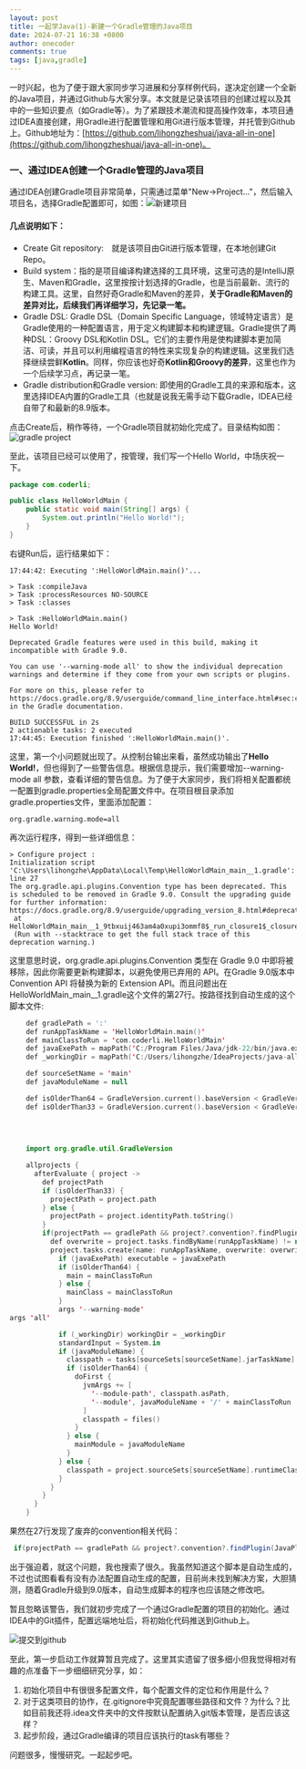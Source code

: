 ```yaml
---
layout: post
title: 一起学Java(1)-新建一个Gradle管理的Java项目
date: 2024-07-21 16:38 +0800
author: onecoder
comments: true
tags: [java,gradle]
---
```

一时兴起，也为了便于跟大家同步学习进展和分享样例代码，遂决定创建一个全新的Java项目，并通过Github与大家分享。本文就是记录该项目的创建过程以及其中的一些知识要点（如Gradle等）。为了紧跟技术潮流和提高操作效率，本项目通过IDEA直接创建，用Gradle进行配置管理和用Git进行版本管理，并托管到Github上。Github地址为：[https://github.com/lihongzheshuai/java-all-in-one](https://github.com/lihongzheshuai/java-all-in-one)。

<!--more-->

### 一、通过IDEA创建一个Gradle管理的Java项目

通过IDEA创建Gradle项目非常简单，只需通过菜单"New->Project..."，然后输入项目名，选择Gradle配置即可，如图：![新建项目](/images/post/java-go-1-new-gradle-project/new_gradle-proj_2024-07-21_15-15-50.png)

#### **几点说明如下：**

- Create Git repository:　就是该项目由Git进行版本管理，在本地创建Git Repo。
- Build system：指的是项目编译构建选择的工具环境，这里可选的是IntelliJ原生、Maven和Gradle，这里按按计划选择的Gradle，也是当前最新、流行的构建工具。这里，自然好奇Gradle和Maven的差异，**关于Gradle和Maven的差异对比，后续我们再详细学习，先记录一笔。**
- Gradle DSL: Gradle DSL（Domain Specific Language，领域特定语言）是Gradle使用的一种配置语言，用于定义构建脚本和构建逻辑。Gradle提供了两种DSL：Groovy DSL和Kotlin DSL。它们的主要作用是使构建脚本更加简洁、可读，并且可以利用编程语言的特性来实现复杂的构建逻辑。这里我们选择继续尝鲜**Kotlin**。同样，你应该也好奇**Kotlin和Groovy的差异**，这里也作为一个后续学习点，再记录一笔。
- Gradle distribution和Gradle version: 即使用的Gradle工具的来源和版本，这里选择IDEA内置的Gradle工具（也就是说我无需手动下载Gradle，IDEA已经自带了和最新的8.9版本。

点击Create后，稍作等待，一个Gradle项目就初始化完成了。目录结构如图：
![gradle project](../images/post/java-go-1-new-gradle-project/gradle-project_2024-07-21_17-35-02.png)

至此，该项目已经可以使用了，按管理，我们写一个Hello World，中场庆祝一下。

```java
package com.coderli;

public class HelloWorldMain {
    public static void main(String[] args) {
        System.out.println("Hello World!");
    }
}
```

右键Run后，运行结果如下：

```text
17:44:42: Executing ':HelloWorldMain.main()'...

> Task :compileJava
> Task :processResources NO-SOURCE
> Task :classes

> Task :HelloWorldMain.main()
Hello World!

Deprecated Gradle features were used in this build, making it incompatible with Gradle 9.0.

You can use '--warning-mode all' to show the individual deprecation warnings and determine if they come from your own scripts or plugins.

For more on this, please refer to https://docs.gradle.org/8.9/userguide/command_line_interface.html#sec:command_line_warnings in the Gradle documentation.

BUILD SUCCESSFUL in 2s
2 actionable tasks: 2 executed
17:44:45: Execution finished ':HelloWorldMain.main()'.
```

这里，第一个小问题就出现了。从控制台输出来看，虽然成功输出了**Hello World!**，但也得到了一些警告信息。根据信息提示，我们需要增加--warning-mode all 参数，查看详细的警告信息。为了便于大家同步，我们将相关配置都统一配置到gradle.properties全局配置文件中。在项目根目录添加gradle.properties文件，里面添加配置：

```properties
org.gradle.warning.mode=all
```

再次运行程序，得到一些详细信息：

```text
> Configure project :
Initialization script 'C:\Users\lihongzhe\AppData\Local\Temp\HelloWorldMain_main__1.gradle': line 27
The org.gradle.api.plugins.Convention type has been deprecated. This is scheduled to be removed in Gradle 9.0. Consult the upgrading guide for further information: https://docs.gradle.org/8.9/userguide/upgrading_version_8.html#deprecated_access_to_conventions
 at HelloWorldMain_main__1_9tbxuij463am4a0xupi3ommf8$_run_closure1$_closure2.doCall$original(C:\Users\lihongzhe\AppData\Local\Temp\HelloWorldMain_main__1.gradle:27)
 (Run with --stacktrace to get the full stack trace of this deprecation warning.)
```

这里意思时说，org.gradle.api.plugins.Convention 类型在 Gradle 9.0 中即将被移除，因此你需要更新构建脚本，以避免使用已弃用的 API。在Gradle 9.0版本中 Convention API 将替换为新的 Extension API。而且问题出在HelloWorldMain_main__1.gradle这个文件的第27行。按路径找到自动生成的这个脚本文件:

```kotlin
    def gradlePath = ':'
    def runAppTaskName = 'HelloWorldMain.main()'
    def mainClassToRun = 'com.coderli.HelloWorldMain'
    def javaExePath = mapPath('C:/Program Files/Java/jdk-22/bin/java.exe')
    def _workingDir = mapPath('C:/Users/lihongzhe/IdeaProjects/java-all-in-one')

    def sourceSetName = 'main'
    def javaModuleName = null

    def isOlderThan64 = GradleVersion.current().baseVersion < GradleVersion.version("6.4")
    def isOlderThan33 = GradleVersion.current().baseVersion < GradleVersion.version("3.3")
    
    
    

    import org.gradle.util.GradleVersion

    allprojects {
      afterEvaluate { project ->
        def projectPath
        if (isOlderThan33) {
          projectPath = project.path
        } else {
          projectPath = project.identityPath.toString()
        }
        if(projectPath == gradlePath && project?.convention?.findPlugin(JavaPluginConvention)) {
          def overwrite = project.tasks.findByName(runAppTaskName) != null
          project.tasks.create(name: runAppTaskName, overwrite: overwrite, type: JavaExec) {
            if (javaExePath) executable = javaExePath
            if (isOlderThan64) {
              main = mainClassToRun
            } else {
              mainClass = mainClassToRun
            }
            args '--warning-mode'
args 'all'

            if (_workingDir) workingDir = _workingDir
            standardInput = System.in
            if (javaModuleName) {
              classpath = tasks[sourceSets[sourceSetName].jarTaskName].outputs.files + project.sourceSets[sourceSetName].runtimeClasspath;
              if (isOlderThan64) {
                doFirst {
                  jvmArgs += [
                    '--module-path', classpath.asPath,
                    '--module', javaModuleName + '/' + mainClassToRun
                  ]
                  classpath = files()
                }
              } else {
                mainModule = javaModuleName
              }
            } else {
              classpath = project.sourceSets[sourceSetName].runtimeClasspath
            }
          }
        }
      }
    }
```

果然在27行发现了废弃的convention相关代码：

```groovy
 if(projectPath == gradlePath && project?.convention?.findPlugin(JavaPluginConvention)) {
```

出于强迫着，就这个问题，我也搜索了很久。我虽然知道这个脚本是自动生成的，不过也试图看看有没有办法配置自动生成的配置，目前尚未找到解决方案，大胆猜测，随着Gradle升级到9.0版本，自动生成脚本的程序也应该随之修改吧。

暂且忽略该警告，我们就初步完成了一个通过Gradle配置的项目的初始化。通过IDEA中的Git插件，配置远端地址后，将初始化代码推送到Github上。

![提交到github](../images/post/java-go-1-new-gradle-project/share-to-git.png)

至此，第一步启动工作就算暂且完成了。这里其实遗留了很多细小但我觉得相对有趣的点准备下一步细细研究分享，如：
1. 初始化项目中有很很多配置文件，每个配置文件的定位和作用是什么？
2. 对于这类项目的协作，在.gitignore中究竟配置哪些路径和文件？为什么？比如目前我还将.idea文件夹中的文件按默认配置纳入git版本管理，是否应该这样？
3. 起步阶段，通过Gradle编译的项目应该执行的task有哪些？

问题很多，慢慢研究。一起起步吧。